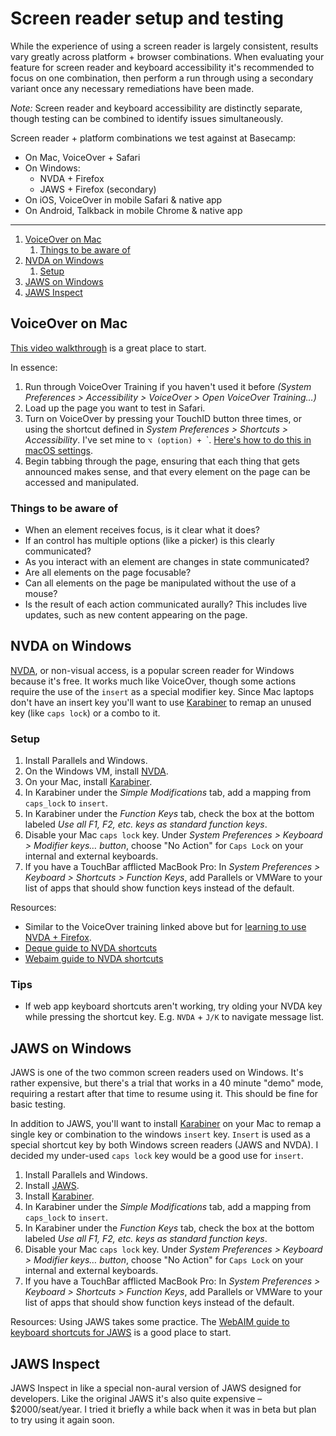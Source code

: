 # Screen reader setup and testing

While the experience of using a screen reader is largely consistent, results vary greatly across platform + browser combinations. When evaluating your feature for screen reader and keyboard accessibility it's recommended to focus on one combination, then perform a run through using a secondary variant once any necessary remediations have been made.

*Note:* Screen reader and keyboard accessibility are distinctly separate, though testing can be combined to identify issues simultaneously.

Screen reader + platform combinations we test against at Basecamp:

- On Mac, VoiceOver + Safari
- On Windows:
  - NVDA + Firefox
  - JAWS + Firefox (secondary)
- On iOS, VoiceOver in mobile Safari & native app
- On Android, Talkback in mobile Chrome & native app

---

1. [VoiceOver on Mac](#voiceover-on-mac)
   1. [Things to be aware of](#things-to-be-aware-of)
2. [NVDA on Windows](#nvda-on-windows)
   1. [Setup](#setup)
3. [JAWS on Windows](#jaws-on-windows)
4. [JAWS Inspect](#jaws-inspect)

## VoiceOver on Mac

[This video walkthrough](https://www.youtube.com/watch?v=5R-6WvAihms&list=PLNYkxOF6rcICWx0C9LVWWVqvHlYJyqw7g&index=6) is a great place to start.

In essence:

1. Run through VoiceOver Training if you haven't used it before *(System Preferences > Accessibility > VoiceOver > Open VoiceOver Training…)*
2. Load up the page you want to test in Safari.
3. Turn on VoiceOver by pressing your TouchID button three times, or using the shortcut defined in *System Preferences > Shortcuts > Accessibility*. I've set mine to `⌥ (option) + `\`. [Here's how to do this in macOS settings](../images/VO-shortcut.png).
4. Begin tabbing through the page, ensuring that each thing that gets announced makes sense, and that every element on the page can be accessed and manipulated.

### Things to be aware of

- When an element receives focus, is it clear what it does?
- If an control has multiple options (like a picker) is this clearly communicated?
- As you interact with an element are changes in state communicated?
- Are all elements on the page focusable?
- Can all elements on the page be manipulated without the use of a mouse?
- Is the result of each action communicated aurally? This includes live updates, such as new content appearing on the page.

## NVDA on Windows

[NVDA](https://www.nvaccess.org), or non-visual access, is a popular screen reader for Windows because it's free. It works much like VoiceOver, though some actions require the use of the `insert` as a special modifier key. Since Mac laptops don't have an insert key you'll want to use [Karabiner](https://pqrs.org/osx/karabiner/index.html) to remap an unused key (like `caps lock`) or a combo to it.

### Setup

1. Install Parallels and Windows.
2. On the Windows VM, install [NVDA](https://www.nvaccess.org).
3. On your Mac, install [Karabiner](https://pqrs.org/osx/karabiner/index.html).
4. In Karabiner under the *Simple Modifications* tab, add a mapping from `caps_lock` to `insert`.
5. In Karabiner under the *Function Keys* tab, check the box at the bottom labeled *Use all F1, F2, etc. keys as standard function keys*.
6. Disable your Mac `caps lock` key. Under *System Preferences > Keyboard > Modifier keys… button*, choose "No Action" for `Caps Lock` on your internal and external keyboards.
7. If you have a TouchBar afflicted MacBook Pro: In *System Preferences > Keyboard > Shortcuts > Function Keys*, add Parallels or VMWare to your list of apps that should show function keys instead of the default.

Resources:
- Similar to the VoiceOver training linked above but for [learning to use NVDA + Firefox](https://www.youtube.com/watch?v=Jao3s_CwdRU&list=PLNYkxOF6rcICWx0C9LVWWVqvHlYJyqw7g&index=4).
- [Deque guide to NVDA shortcuts](https://dequeuniversity.com/screenreaders/nvda-keyboard-shortcuts#nvda-nvda_shortcut_keys)
- [Webaim guide to NVDA shortcuts](https://webaim.org/resources/shortcuts/nvda)

### Tips
- If web app keyboard shortcuts aren't working, try olding your NVDA key while pressing the shortcut key. E.g. `NVDA` + `J/K` to navigate message list.

## JAWS on Windows

JAWS is one of the two common screen readers used on Windows. It's rather expensive, but there's a trial that works in a 40 minute "demo" mode, requiring a restart after that time to resume using it. This should be fine for basic testing.

In addition to JAWS, you'll want to install [Karabiner](https://pqrs.org/osx/karabiner/index.html) on your Mac to remap a single key or combination to the windows `insert` key. `Insert` is used as a special shortcut key by both Windows screen readers (JAWS and NVDA). I decided my under-used `caps lock` key would be a good use for `insert`.

1. Install Parallels and Windows.
2. Install [JAWS](https://www.freedomscientific.com/products/software/jaws/).
3. Install [Karabiner](https://pqrs.org/osx/karabiner/index.html).
4. In Karabiner under the *Simple Modifications* tab, add a mapping from `caps_lock` to `insert`.
5. In Karabiner under the *Function Keys* tab, check the box at the bottom labeled *Use all F1, F2, etc. keys as standard function keys*.
6. Disable your Mac `caps lock` key. Under *System Preferences > Keyboard > Modifier keys… button*, choose "No Action" for `Caps Lock` on your internal and external keyboards.
7. If you have a TouchBar afflicted MacBook Pro: In *System Preferences > Keyboard > Shortcuts > Function Keys*, add Parallels or VMWare to your list of apps that should show function keys instead of the default.

Resources:
Using JAWS takes some practice. The [WebAIM guide to keyboard shortcuts for JAWS](https://webaim.org/resources/shortcuts/jaws) is a good place to start.

## JAWS Inspect

JAWS Inspect in like a special non-aural version of JAWS designed for developers. Like the original JAWS it's also quite expensive – $2000/seat/year. I tried it briefly a while back when it was in beta but plan to try using it again soon.
